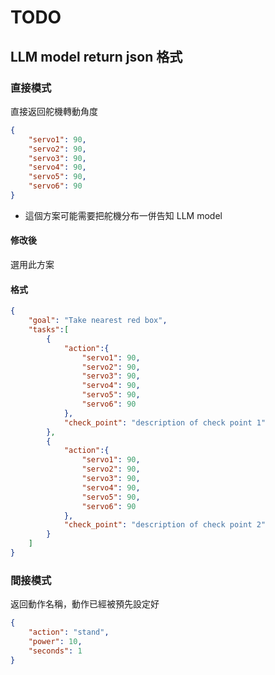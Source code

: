 <!--
 * @Author: hibana2077 hibana2077@gmail.com
 * @Date: 2024-06-01 17:49:33
 * @LastEditors: hibana2077 hibana2077@gmail.com
 * @LastEditTime: 2024-06-01 18:21:49
 * @FilePath: \llm-robotic-control\todo\index.md
 * @Description: 这是默认设置,请设置`customMade`, 打开koroFileHeader查看配置 进行设置: https://github.com/OBKoro1/koro1FileHeader/wiki/%E9%85%8D%E7%BD%AE
-->
# TODO

## LLM model return json 格式

### 直接模式

直接返回舵機轉動角度

```json
{
    "servo1": 90,
    "servo2": 90,
    "servo3": 90,
    "servo4": 90,
    "servo5": 90,
    "servo6": 90
}
```

- 這個方案可能需要把舵機分布一併告知 LLM model

#### 修改後

選用此方案

#### 格式

```json
{
    "goal": "Take nearest red box",
    "tasks":[
        {
            "action":{
                "servo1": 90,
                "servo2": 90,
                "servo3": 90,
                "servo4": 90,
                "servo5": 90,
                "servo6": 90
            },
            "check_point": "description of check point 1"
        },
        {
            "action":{
                "servo1": 90,
                "servo2": 90,
                "servo3": 90,
                "servo4": 90,
                "servo5": 90,
                "servo6": 90
            },
            "check_point": "description of check point 2"
        }
    ]
}
```

### 間接模式

返回動作名稱，動作已經被預先設定好

```json
{
    "action": "stand",
    "power": 10,
    "seconds": 1
}
```